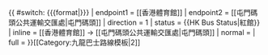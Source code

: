 {{ #switch: {{{format|}}}
  | endpoint1 = [[香港體育館]]
  | endpoint2 = [[屯門碼頭公共運輸交匯處|屯門碼頭]]
  | direction = 1
  | status = {{HK Bus Status|紅館}}
  | inline = [[香港體育館]] → [[屯門碼頭公共運輸交匯處|屯門碼頭]]
  | normal =
  | full =
}}<noinclude>[[Category:九龍巴士路線模板|2]]</noinclude>